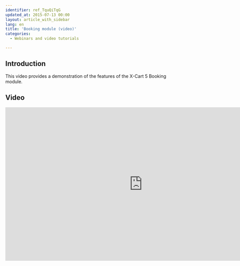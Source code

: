 ```yaml
---
identifier: ref_TquQiTqG
updated_at: 2015-07-13 00:00
layout: article_with_sidebar
lang: en
title: 'Booking module (video)'
categories:
  - Webinars and video tutorials

---
```



## Introduction

This video provides a demonstration of the features of the X-Cart 5 Booking module. 

## Video

<iframe class="youtube-player" type="text/html" style="width: 853px; height: 480px" src="http://www.youtube.com/embed/lygMmWqHIN4" frameborder="0"></iframe>